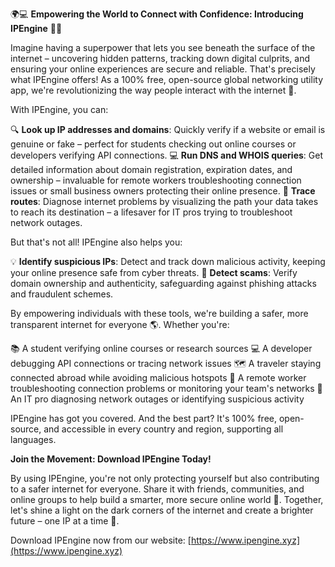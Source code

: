 🌍💻 **Empowering the World to Connect with Confidence: Introducing IPEngine** 📡💥

Imagine having a superpower that lets you see beneath the surface of the internet – uncovering hidden patterns, tracking down digital culprits, and ensuring your online experiences are secure and reliable. That's precisely what IPEngine offers! As a 100% free, open-source global networking utility app, we're revolutionizing the way people interact with the internet 🚀.

With IPEngine, you can:

🔍 **Look up IP addresses and domains**: Quickly verify if a website or email is genuine or fake – perfect for students checking out online courses or developers verifying API connections.
💻 **Run DNS and WHOIS queries**: Get detailed information about domain registration, expiration dates, and ownership – invaluable for remote workers troubleshooting connection issues or small business owners protecting their online presence.
🔎 **Trace routes**: Diagnose internet problems by visualizing the path your data takes to reach its destination – a lifesaver for IT pros trying to troubleshoot network outages.

But that's not all! IPEngine also helps you:

💡 **Identify suspicious IPs**: Detect and track down malicious activity, keeping your online presence safe from cyber threats.
🚨 **Detect scams**: Verify domain ownership and authenticity, safeguarding against phishing attacks and fraudulent schemes.

By empowering individuals with these tools, we're building a safer, more transparent internet for everyone 🌎. Whether you're:

📚 A student verifying online courses or research sources
💻 A developer debugging API connections or tracing network issues
🗺️ A traveler staying connected abroad while avoiding malicious hotspots
🏢 A remote worker troubleshooting connection problems or monitoring your team's networks
🔧 An IT pro diagnosing network outages or identifying suspicious activity

IPEngine has got you covered. And the best part? It's 100% free, open-source, and accessible in every country and region, supporting all languages.

**Join the Movement: Download IPEngine Today!**

By using IPEngine, you're not only protecting yourself but also contributing to a safer internet for everyone. Share it with friends, communities, and online groups to help build a smarter, more secure online world 🌟. Together, let's shine a light on the dark corners of the internet and create a brighter future – one IP at a time 💫.

Download IPEngine now from our website: [https://www.ipengine.xyz](https://www.ipengine.xyz)